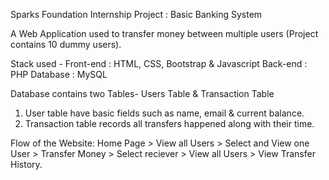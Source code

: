 Sparks Foundation Internship Project : Basic Banking System

A Web Application used to transfer money between multiple users (Project contains 10 dummy users).

Stack used -
Front-end : HTML, CSS, Bootstrap & Javascript
Back-end : PHP
Database : MySQL 

Database contains two Tables- Users Table & Transaction Table
1. User table have basic fields such as name, email & current balance.
2. Transaction table records all transfers happened along with their time.

Flow of the Website: Home Page > View all Users > Select and View one User >
Transfer Money > Select reciever > View all Users > View Transfer History.


